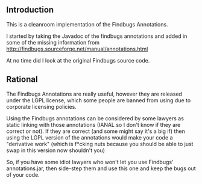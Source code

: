 Introduction
------------

This is a cleanroom implementation of the Findbugs Annotations.

I started by taking the Javadoc of the findbugs annotations and
added in some of the missing information from
  http://findbugs.sourceforge.net/manual/annotations.html

At no time did I look at the original Findbugs source code.

Rational
--------

The Findbugs Annotations are really useful, however they are released
under the LGPL license, which some people are banned from using due to
corporate licensing policies.

Using the Findbugs annotations can be considered by some lawyers as
static linking with those annotations (IANAL so I don't know if they are
correct or not).  If they are correct (and some might say it's a big if)
then using the LGPL version of the annotations would make your code
a "derivative work" (which is f*cking nuts because you should be
able to just swap in this version now shouldn't you)

So, if you have some idiot lawyers who won't let you use Findbugs'
annotations.jar, then side-step them and use this one and keep the bugs
out of your code.

